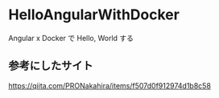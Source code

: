 # HelloAngularWithDocker

Angular x Docker で Hello, World する

## 参考にしたサイト

https://qiita.com/PRONakahira/items/f507d0f912974d1b8c58

